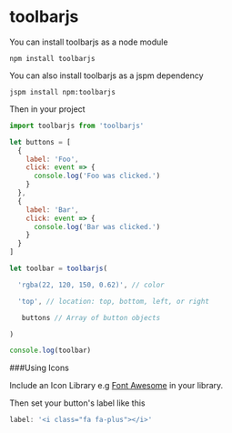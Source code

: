 # toolbarjs
You can install toolbarjs as a node module
```
npm install toolbarjs
```
You can also install toolbarjs as a jspm dependency
```
jspm install npm:toolbarjs
```
Then in your project

```javascript
import toolbarjs from 'toolbarjs'

let buttons = [
  {
    label: 'Foo',
    click: event => {
      console.log('Foo was clicked.')
    }
  },
  {
    label: 'Bar',
    click: event => {
      console.log('Bar was clicked.')
    }
  }
]

let toolbar = toolbarjs(

  'rgba(22, 120, 150, 0.62)', // color

  'top', // location: top, bottom, left, or right

   buttons // Array of button objects

)

console.log(toolbar)
```

###Using Icons

Include an Icon Library e.g [Font Awesome](https://fortawesome.github.io/Font-Awesome/) in your library.

Then set your button's label like this
```javascript
label: '<i class="fa fa-plus"></i>'
```